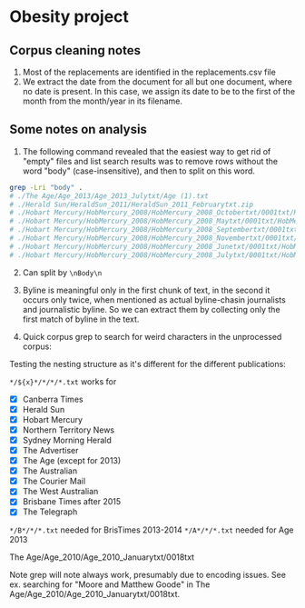 # Obesity project

## Corpus cleaning notes

1. Most of the replacements are identified in the replacements.csv file
2. We extract the date from the document for all but one document, where no date is present. In this case, we assign its date to be to the first of the month from the month/year in its filename.




## Some notes on analysis

1. The following command revealed that the easiest way to get rid of "empty" files and list search results was to remove rows without the word "body" (case-insensitive), and then to split on this word.

```sh
grep -Lri "body" .
# ./The Age/Age_2013/Age_2013_Julytxt/Age (1).txt
# ./Herald Sun/HeraldSun_2011/HeraldSun_2011_Februarytxt.zip
# ./Hobart Mercury/HobMercury_2008/HobMercury_2008_Octobertxt/0001txt/HobMercury (1).txt
# ./Hobart Mercury/HobMercury_2008/HobMercury_2008_Maytxt/0001txt/HobMercury (1).txt
# ./Hobart Mercury/HobMercury_2008/HobMercury_2008_Septembertxt/0001txt/HobMercury (1).txt
# ./Hobart Mercury/HobMercury_2008/HobMercury_2008_Novembertxt/0001txt/HobMercury (1).txt
# ./Hobart Mercury/HobMercury_2008/HobMercury_2008_Junetxt/0001txt/HobMercury (1).txt
# ./Hobart Mercury/HobMercury_2008/HobMercury_2008_Julytxt/0001txt/HobMercury (1).txt
```

2. Can split by `\nBody\n`

3. Byline is meaningful only in the first chunk of text, in the second it occurs only twice, when mentioned as actual byline-chasin journalists and journalistic byline. So we can extract them by collecting only the first match of byline in the text.

3. Quick corpus grep to search for weird characters in the unprocessed corpus:

Testing the nesting structure as it's different for the different publications:

`*/${x}*/*/*/*.txt` works for


- [x] Canberra Times
- [x] Herald Sun
- [x] Hobart Mercury
- [x] Northern Territory News
- [x] Sydney Morning Herald
- [x] The Advertiser
- [x] The Age (except for 2013)
- [x] The Australian
- [x] The Courier Mail
- [x] The West Australian
- [x] Brisbane Times after 2015
- [x] The Telegraph

`*/B*/*/*.txt` needed for BrisTimes 2013-2014 
`*/A*/*/*.txt` needed for Age 2013

The Age/Age_2010/Age_2010_Januarytxt/0018txt

Note grep will note always work, presumably due to encoding issues. See ex. searching for "Moore and Matthew Goode" in The Age/Age_2010/Age_2010_Januarytxt/0018txt.

